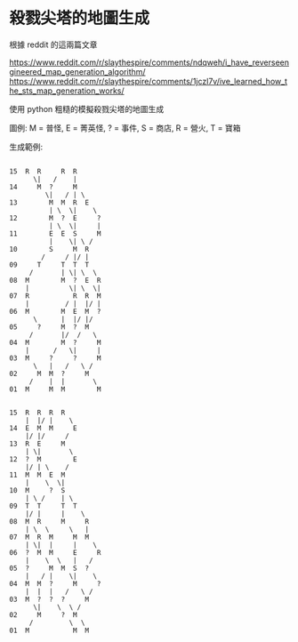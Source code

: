 # 殺戮尖塔的地圖生成
根據 reddit 的這兩篇文章 

https://www.reddit.com/r/slaythespire/comments/ndqweh/i_have_reverseengineered_map_generation_algorithm/
https://www.reddit.com/r/slaythespire/comments/1jczl7v/ive_learned_how_the_sts_map_generation_works/

使用 python 粗糙的模擬殺戮尖塔的地圖生成

圖例: M = 普怪, E = 菁英怪, ? = 事件, S = 商店, R = 營火, T = 寶箱

生成範例:
```
   
15  R  R     R  R       
      \|   /    |
14     M  ?     M
         \|   / | \
13        M  M  R  E
          | \  \|    \
12        M  ?  E     ?
          | \  \|     |
11        E  E  S     M
          |    \| \ /
10        S     M  R
        /     / |/ |
09     T     T  T  T
     /       | \| \  \
08  M        M  ?  E  R
    |          \| \  \|
07  R           R  R  M
    |         / |  |/ |
06  M        M  E  M  ?
      \      |  |/ |/
05     ?     M  ?  M
     /       |/  /   \
04  M        M  ?     M
    |      /   \|     |
03  M     ?     ?     M
      \   |   /   \ /
02     M  M  ?     M
     /    |  |       \
01  M     M  M        M
```

```
   
15  R  R  R  R
    |  |/ |    \
14  E  M  M     E
    |/ |/     /
13  R  E     M
    | \|       \
12  ?  M        E
    |/ | \    /
11  M  M  E  M
    |    \  \|
10  M     ?  S
    | \ /    | \
09  T  T     T  T
    |/ |     |    \
08  M  R     M     R
    | \  \     \   |
07  M  R  M     M  M
    | \|  |     |    \
06  ?  M  M     E     R
    |    \  \   |   /
05  ?     M  M  S  ?
    |   / |    \|    \
04  M  M  ?     M     ?
    |  |  |   /   \ /
03  M  ?  ?  ?     M
      \|    \  \ /
02     M     ?  M
     /         \  \
01  M           M  M
```
